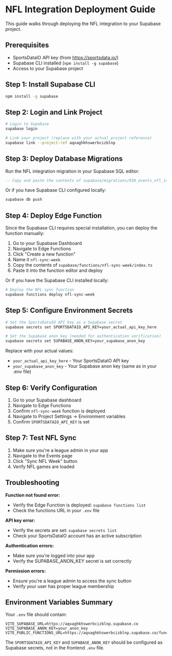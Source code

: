 # NFL Integration Deployment Guide

This guide walks through deploying the NFL integration to your Supabase project.

## Prerequisites

- SportsDataIO API key (from https://sportsdata.io/)
- Supabase CLI installed (`npm install -g supabase`)
- Access to your Supabase project

## Step 1: Install Supabase CLI

```bash
npm install -g supabase
```

## Step 2: Login and Link Project

```bash
# Login to Supabase
supabase login

# Link your project (replace with your actual project reference)
supabase link --project-ref aqxaghkhswerbcizblnp
```

## Step 3: Deploy Database Migrations

Run the NFL integration migration in your Supabase SQL editor:

```sql
-- Copy and paste the contents of supabase/migrations/030_events_nfl_integration.sql
```

Or if you have Supabase CLI configured locally:

```bash
supabase db push
```

## Step 4: Deploy Edge Function

Since the Supabase CLI requires special installation, you can deploy the function manually:

1. Go to your Supabase Dashboard
2. Navigate to Edge Functions
3. Click "Create a new function"
4. Name it `nfl-sync-week`
5. Copy the contents of `supabase/functions/nfl-sync-week/index.ts` 
6. Paste it into the function editor and deploy

Or if you have the Supabase CLI installed locally:
```bash
# Deploy the NFL sync function
supabase functions deploy nfl-sync-week
```

## Step 5: Configure Environment Secrets

```bash
# Set the SportsDataIO API key as a Supabase secret
supabase secrets set SPORTSDATAIO_API_KEY=your_actual_api_key_here

# Set the Supabase anon key (needed for authentication verification)
supabase secrets set SUPABASE_ANON_KEY=your_supabase_anon_key
```

Replace with your actual values:
- `your_actual_api_key_here` - Your SportsDataIO API key
- `your_supabase_anon_key` - Your Supabase anon key (same as in your .env file)

## Step 6: Verify Configuration

1. Go to your Supabase dashboard
2. Navigate to Edge Functions
3. Confirm `nfl-sync-week` function is deployed
4. Navigate to Project Settings → Environment variables
5. Confirm `SPORTSDATAIO_API_KEY` is set

## Step 7: Test NFL Sync

1. Make sure you're a league admin in your app
2. Navigate to the Events page
3. Click "Sync NFL Week" button
4. Verify NFL games are loaded

## Troubleshooting

**Function not found error:**
- Verify the Edge Function is deployed: `supabase functions list`
- Check the functions URL in your `.env` file

**API key error:**
- Verify the secrets are set: `supabase secrets list`
- Check your SportsDataIO account has an active subscription

**Authentication errors:**
- Make sure you're logged into your app
- Verify the SUPABASE_ANON_KEY secret is set correctly

**Permission errors:**
- Ensure you're a league admin to access the sync button
- Verify your user has proper league membership

## Environment Variables Summary

Your `.env` file should contain:

```
VITE_SUPABASE_URL=https://aqxaghkhswerbcizblnp.supabase.co
VITE_SUPABASE_ANON_KEY=your_anon_key
VITE_PUBLIC_FUNCTIONS_URL=https://aqxaghkhswerbcizblnp.supabase.co/functions/v1
```

The `SPORTSDATAIO_API_KEY` and `SUPABASE_ANON_KEY` should be configured as Supabase secrets, not in the frontend `.env` file.